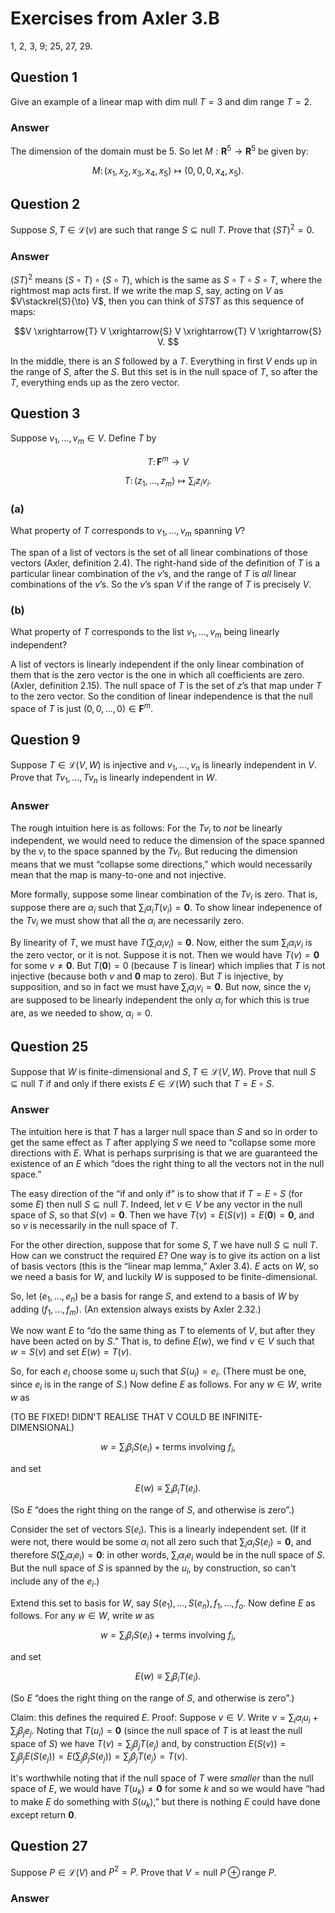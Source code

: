 # Exercises from Axler 3.B

1, 2, 3, 9; 25, 27, 29.


## Question 1

Give an example of a linear map with $\text{dim null }T = 3$ and
$\text{dim range }T = 2$.

### Answer

The dimension of the domain must be 5. So let
$M:\mathbf{R}^5\to\mathbf{R}^5$ be given by:

```math
M \colon (x_1, x_2, x_3, x_4, x_5) \mapsto (0, 0, 0, x_4, x_5).
```

## Question 2

Suppose $S, T\in\mathcal{L}(v)$ are such that $\text{range }S\subseteq \text{null
}T$. Prove that $(ST)^2 = 0$.

### Answer

$(ST)^2$ means $(S\circ T)\circ (S\circ T)$, which is the same as
$S\circ T\circ S\circ T$, where the rightmost map acts first. If we write
the map $S$, say, acting on $V$ as $V\stackrel{S}{\to} V$, then you
can think of $STST$ as this sequence of maps:

```math
V \xrightarrow{T} V \xrightarrow{S} V \xrightarrow{T} V \xrightarrow{S} V. 
```

In the middle, there is an $S$ followed by a $T$. Everything in first
$V$ ends up in the range of $S$, after the $S$. But this set is in the
null space of $T$, so after the $T$, everything ends up as the zero
vector.

## Question 3

Suppose $v_1, \dotsc, v_m \in V$. Define $T$ by

```math
T \colon \mathbf{F}^m \to V
```

```math
T \colon (z_1, \dotsc, z_m) \mapsto \sum_i z_i v_i.
```

### (a) 

What property of $T$ corresponds to $v_1,\dotsc, v_m$ spanning $V$?

The span of a list of vectors is the set of all linear combinations of
those vectors (Axler, definition 2.4). The right-hand side of the
definition of $T$ is a particular linear combination of the $`v`$’s, and
the range of $T$ is _all_ linear combinations of the $`v`$’s. So the
$`v`$’s span $V$ if the range of $T$ is precisely $V$.


### (b) 

What property of $T$ corresponds to the list $v_1, \dotsc, v_m$ being
linearly independent?

A list of vectors is linearly independent if the only linear
combination of them that is the zero vector is the one in which all
coefficients are zero. (Axler, definition 2.15). The null space of $T$
is the set of $`z`$’s that map under $T$ to the zero vector. So the
condition of linear independence is that the null space of $T$ is just
$(0, 0,\dotsc, 0)\in \mathbf{F}^m$.

## Question 9

Suppose $T\in \mathcal{L}(V, W)$ is injective and $v_1, \dotsc, v_n$
is linearly independent in $V$. Prove that $Tv_1, \dotsc, Tv_n$ is
linearly independent in $W$.

### Answer

The rough intuition here is as follows: For the $Tv_i$ to _not_ be linearly
independent, we would need to reduce the dimension of the space
spanned by the $v_i$ to the space spanned by the $Tv_i$. But reducing
the dimension means that we must “collapse some directions,” which
would necessarily mean that the map is many-to-one and not injective.

More formally, suppose some linear combination of the $Tv_i$ is
zero. That is, suppose there are $\alpha_i$ such that $\sum_i \alpha_i
T(v_i)=\mathbf{0}$. To show linear indepenence of the $Tv_i$ we must
show that all the $\alpha_i$ are necessarily zero.

By linearity of $T$, we must have $T(\sum_i \alpha_i
v_i)=\mathbf{0}$. Now, either the sum $\sum_i \alpha_i v_i$ is the
zero vector, or it is not. Suppose it is not. Then we would have
$T(v)=\mathbf{0}$ for some $v\neq \mathbf{0}$. But $T(\mathbf{0}) = 0$
(because $T$ is linear) which implies that $T$ is not injective
(because both $v$ and $\mathbf{0}$ map to zero). But $T$ is injective,
by supposition, and so in fact we must have $\sum_i \alpha_i v_i =
\mathbf{0}$. But now, since the $v_i$ are supposed to be linearly
independent the only $\alpha_i$ for which this is true are, as we
needed to show, $\alpha_i = 0$.

## Question 25

Suppose that $W$ is finite-dimensional and $S, T\in
\mathcal{L}(V,W)$. Prove that $\text{null }S \subseteq \text{null }T$
if and only if there exists $E\in\mathcal{L}(W)$ such that $T=E\circ S$.

### Answer

The intuition here is that $T$ has a larger null space than $S$ and so
in order to get the same effect as $T$ after applying $S$ we need to
“collapse some more directions with $E$. What is perhaps surprising is
that we are guaranteed the existence of an $E$ which “does the right
thing to all the vectors not in the null space.”

The easy direction of the “if and only if” is to show that if
$T=E\circ S$ (for some $E$) then $\text{null }S \subseteq \text{null
}T$. Indeed, let $v\in V$ be any vector in the null space of $S$, so
that $S(v)=\mathbf{0}$. Then we have $T(v) = E(S(v)) = E(\mathbf{0}) =
\mathbf{0}$, and so $v$ is necessarily in the null space of $T$.

For the other direction, suppose that for some $S, T$ we have
$\text{null }S \subseteq \text{null }T$. How can we construct the
required $E$? One way is to give its action on a list of basis vectors
(this is the “linear map lemma,” Axler 3.4). $E$ acts on $W$, so we
need a basis for $W$, and luckily $W$ is supposed to be
finite-dimensional.

So, let $(e_1, \dotsc, e_n)$ be a basis for $\text{range }S$, and
extend to a basis of $W$ by adding $(f_1, \dotsc, f_m)$. (An
extension always exists by Axler 2.32.)

We now want $E$ to “do the same thing as $T$ to elements of $V$, but
after they have been acted on by $S$.” That is, to define $E(w)$, we
find $v\in V$ such that $w=S(v)$ and set $E(w) = T(v)$.

So, for each $e_i$ choose some $u_i$ such that $S(u_i) = e_i$. (There
must be one, since $e_i$ is in the range of $S$.) Now define $E$ as
follows. For any $w\in W$, write $w$ as

(TO BE FIXED! DIDN'T REALISE THAT V COULD BE INFINITE-DIMENSIONAL)

```math
w = \sum_i \beta_i S(e_i) + \text{terms involving }f_i,
```

and set

```math
E(w) \equiv \sum_i \beta_i T(e_i).
```

(So $E$ “does the right thing on the range of $S$, and otherwise is
zero”.)


Consider the set of vectors $S(e_i)$. This is a linearly independent
set. (If it were not, there would be some $\alpha_i$ not all zero such
that $\sum_i \alpha_i S(e_i) = \mathbf{0}$, and therefore
$S(\sum_i\alpha_i e_i) = \mathbf{0}$: in other words, $\sum_i \alpha_i
e_i$ would be in the null space of $S$. But the null space of $S$ is
spanned by the $u_i$, by construction, so can't include any of the
$e_i$.)

Extend this set to basis for $W$, say $S(e_1), \dotsc, S(e_n), f_1,
\dotsc, f_o$.  Now define $E$ as follows. For any $w\in W$, write $w$
as

```math
w = \sum_i \beta_i S(e_i) + \text{terms involving }f_i,
```

and set

```math
E(w) \equiv \sum_i \beta_i T(e_i).
```

(So $E$ “does the right thing on the range of $S$, and otherwise is
zero”.)

Claim: this defines the required $E$. Proof: Suppose $v\in V$. Write
$v=\sum_i \alpha_i u_i + \sum_j \beta_j e_j$. Noting that $T(u_i) =
\mathbf{0}$ (since the null space of $T$ is at least the null space of
$S$) we have $T(v) = \sum_j \beta_j T(e_j)$ and, by construction
$E(S(v)) = \sum_j \beta_j E(S(e_j)) = E(\sum_j \beta_j S(e_j)) =
\sum_j \beta_j T(e_j)= T(v)$.

It's worthwhile noting that if the null space of $T$ were _smaller_
than the null space of $E$, we would have $T(u_k) \neq \mathbf{0}$ for
some $k$ and so we would have “had to make $E$ do something with
$S(u_k)$,” but there is nothing $E$ could have done except return
$\mathbf{0}$.

## Question 27

Suppose $P\in \mathcal{L}(V)$ and $P^2 = P$. Prove that $V =
\text{null }P \oplus \text{range }P$. 

### Answer

